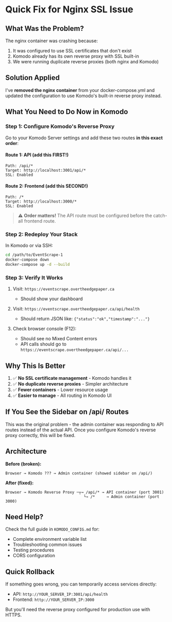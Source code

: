 # Quick Fix for Nginx SSL Issue

## What Was the Problem?

The nginx container was crashing because:
1. It was configured to use SSL certificates that don't exist
2. Komodo already has its own reverse proxy with SSL built-in
3. We were running duplicate reverse proxies (both nginx and Komodo)

## Solution Applied

I've **removed the nginx container** from your docker-compose.yml and updated the configuration to use Komodo's built-in reverse proxy instead.

## What You Need to Do Now in Komodo

### Step 1: Configure Komodo's Reverse Proxy

Go to your Komodo Server settings and add these two routes **in this exact order**:

#### Route 1: API (add this FIRST!)
```
Path: /api/*
Target: http://localhost:3001/api/*
SSL: Enabled
```

#### Route 2: Frontend (add this SECOND!)
```
Path: /*
Target: http://localhost:3000/*
SSL: Enabled
```

> ⚠️ **Order matters!** The API route must be configured before the catch-all frontend route.

### Step 2: Redeploy Your Stack

In Komodo or via SSH:

```bash
cd /path/to/EventScrape-1
docker-compose down
docker-compose up -d --build
```

### Step 3: Verify It Works

1. Visit: `https://eventscrape.overtheedgepaper.ca`
   - Should show your dashboard

2. Visit: `https://eventscrape.overtheedgepaper.ca/api/health`
   - Should return JSON like: `{"status":"ok","timestamp":"..."}`

3. Check browser console (F12):
   - Should see no Mixed Content errors
   - API calls should go to `https://eventscrape.overtheedgepaper.ca/api/...`

## Why This Is Better

1. ✅ **No SSL certificate management** - Komodo handles it
2. ✅ **No duplicate reverse proxies** - Simpler architecture
3. ✅ **Fewer containers** - Lower resource usage
4. ✅ **Easier to manage** - All routing in Komodo UI

## If You See the Sidebar on /api/ Routes

This was the original problem - the admin container was responding to API routes instead of the actual API. Once you configure Komodo's reverse proxy correctly, this will be fixed.

## Architecture

**Before (broken):**
```
Browser → Komodo ??? → Admin container (showed sidebar on /api/)
```

**After (fixed):**
```
Browser → Komodo Reverse Proxy ─┬→ /api/* → API container (port 3001)
                                  └→ /*     → Admin container (port 3000)
```

## Need Help?

Check the full guide in `KOMODO_CONFIG.md` for:
- Complete environment variable list
- Troubleshooting common issues
- Testing procedures
- CORS configuration

## Quick Rollback

If something goes wrong, you can temporarily access services directly:
- API: `http://YOUR_SERVER_IP:3001/api/health`
- Frontend: `http://YOUR_SERVER_IP:3000`

But you'll need the reverse proxy configured for production use with HTTPS.
